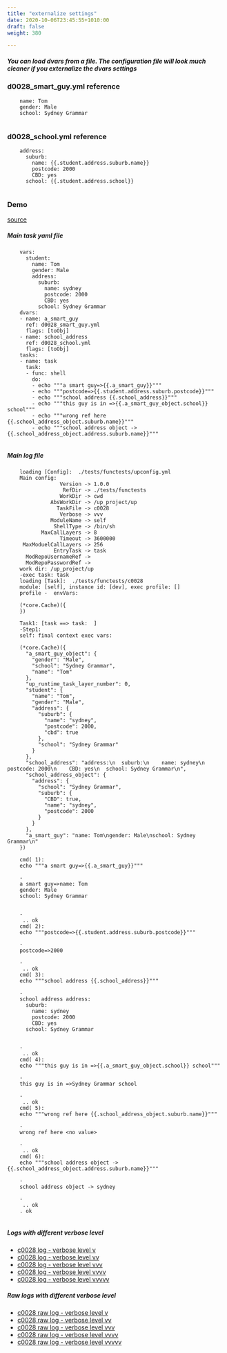 ```yaml
---
title: "externalize settings"
date: 2020-10-06T23:45:55+1010:00
draft: false
weight: 380

---
```


##### You can load dvars from a file. The configuration file will look much cleaner if you externalize the dvars settings


### d0028_smart_guy.yml reference






```
    name: Tom
    gender: Male
    school: Sydney Grammar
    
```






### d0028_school.yml reference






```
    address:
      suburb:
        name: {{.student.address.suburb.name}}
        postcode: 2000
        CBD: yes
      school: {{.student.address.school}}
    
```






### Demo








[source](https://github.com/upcmd/up/blob/master/tests/functests/c0028.yml)

##### Main task yaml file
```
    vars:
      student:
        name: Tom
        gender: Male
        address:
          suburb:
            name: sydney
            postcode: 2000
            CBD: yes
          school: Sydney Grammar
    dvars:
    - name: a_smart_guy
      ref: d0028_smart_guy.yml
      flags: [toObj]
    - name: school_address
      ref: d0028_school.yml
      flags: [toObj]
    tasks:
    - name: task
      task:
      - func: shell
        do:
        - echo """a smart guy=>{{.a_smart_guy}}"""
        - echo """postcode=>{{.student.address.suburb.postcode}}"""
        - echo """school address {{.school_address}}"""
        - echo """this guy is in =>{{.a_smart_guy_object.school}} school"""
        - echo """wrong ref here {{.school_address_object.suburb.name}}"""
        - echo """school address object -> {{.school_address_object.address.suburb.name}}"""
    
```
##### Main log file
```
    loading [Config]:  ./tests/functests/upconfig.yml
    Main config:
                 Version -> 1.0.0
                  RefDir -> ./tests/functests
                 WorkDir -> cwd
              AbsWorkDir -> /up_project/up
                TaskFile -> c0028
                 Verbose -> vvv
              ModuleName -> self
               ShellType -> /bin/sh
           MaxCallLayers -> 8
                 Timeout -> 3600000
     MaxModuelCallLayers -> 256
               EntryTask -> task
      ModRepoUsernameRef -> 
      ModRepoPasswordRef -> 
    work dir: /up_project/up
    -exec task: task
    loading [Task]:  ./tests/functests/c0028
    module: [self], instance id: [dev], exec profile: []
    profile -  envVars:
    
    (*core.Cache)({
    })
    
    Task1: [task ==> task:  ]
    -Step1:
    self: final context exec vars:
    
    (*core.Cache)({
      "a_smart_guy_object": {
        "gender": "Male",
        "school": "Sydney Grammar",
        "name": "Tom"
      },
      "up_runtime_task_layer_number": 0,
      "student": {
        "name": "Tom",
        "gender": "Male",
        "address": {
          "suburb": {
            "name": "sydney",
            "postcode": 2000,
            "cbd": true
          },
          "school": "Sydney Grammar"
        }
      },
      "school_address": "address:\n  suburb:\n    name: sydney\n    postcode: 2000\n    CBD: yes\n  school: Sydney Grammar\n",
      "school_address_object": {
        "address": {
          "school": "Sydney Grammar",
          "suburb": {
            "CBD": true,
            "name": "sydney",
            "postcode": 2000
          }
        }
      },
      "a_smart_guy": "name: Tom\ngender: Male\nschool: Sydney Grammar\n"
    })
    
    cmd( 1):
    echo """a smart guy=>{{.a_smart_guy}}"""
    
    -
    a smart guy=>name: Tom
    gender: Male
    school: Sydney Grammar
    
    
    -
     .. ok
    cmd( 2):
    echo """postcode=>{{.student.address.suburb.postcode}}"""
    
    -
    postcode=>2000
    
    -
     .. ok
    cmd( 3):
    echo """school address {{.school_address}}"""
    
    -
    school address address:
      suburb:
        name: sydney
        postcode: 2000
        CBD: yes
      school: Sydney Grammar
    
    
    -
     .. ok
    cmd( 4):
    echo """this guy is in =>{{.a_smart_guy_object.school}} school"""
    
    -
    this guy is in =>Sydney Grammar school
    
    -
     .. ok
    cmd( 5):
    echo """wrong ref here {{.school_address_object.suburb.name}}"""
    
    -
    wrong ref here <no value>
    
    -
     .. ok
    cmd( 6):
    echo """school address object -> {{.school_address_object.address.suburb.name}}"""
    
    -
    school address object -> sydney
    
    -
     .. ok
    . ok
    
```


##### Logs with different verbose level
* [c0028 log - verbose level v](../../logs/c0028_v)
* [c0028 log - verbose level vv](../../logs/c0028_vv)
* [c0028 log - verbose level vvv](../../logs/c0028_vvvv)
* [c0028 log - verbose level vvvv](../../logs/c0028_vvvv)
* [c0028 log - verbose level vvvvv](../../logs/c0028_vvvvv)

##### Raw logs with different verbose level
* [c0028 raw log - verbose level v](../../reflogs/c0028_v.log)
* [c0028 raw log - verbose level vv](../../reflogs/c0028_vv.log)
* [c0028 raw log - verbose level vvv](../../reflogs/c0028_vvv.log)
* [c0028 raw log - verbose level vvvv](../../reflogs/c0028_vvvv.log)
* [c0028 raw log - verbose level vvvvv](../../reflogs/c0028_vvvvv.log)







